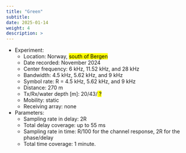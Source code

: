 ```yaml
---
title: "Green"
subtitle: 
date: 2025-01-14
weight: 4
description: >
---
```


* Experiment:
  * Location: Norway, <mark> south of Bergen
  * Date recorded: November 2024
  * Center frequency: 6 kHz, 11.52 kHz, and 28 kHz 
  * Bandwidth: 4.5 kHz, 5.62 kHz, and 9 kHz
  * Symbol rate: R = 4.5 kHz, 5.62 kHz, and 9 kHz
  * Distance: 270 m
  * Tx/Rx/water depth [m]: 20/43/<mark> ? </mark>
  * Mobility: static
  * Receiving array: none
* Parameters:
  * Sampling rate in delay: 2R
  * Total delay coverage: up to 55 ms
  * Sampling rate in time: R/100 for the channel response, 2R for the phase/delay
  * Total time coverage: 1 minute.
